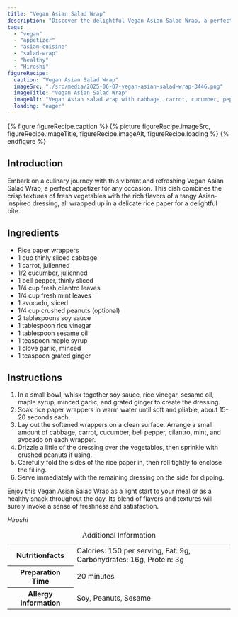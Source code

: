 ```yaml
---
title: "Vegan Asian Salad Wrap"
description: "Discover the delightful Vegan Asian Salad Wrap, a perfect blend of fresh veggies and tangy dressing wrapped in rice paper. Ideal for a light appetizer or snack."
tags:
  - "vegan"
  - "appetizer"
  - "asian-cuisine"
  - "salad-wrap"
  - "healthy"
  - "Hiroshi"
figureRecipe: 
  caption: "Vegan Asian Salad Wrap"
  imageSrc: "./src/media/2025-06-07-vegan-asian-salad-wrap-3446.png"
  imageTitle: "Vegan Asian Salad Wrap"
  imageAlt: "Vegan Asian salad wrap with cabbage, carrot, cucumber, peppers, cilantro, mint, and avocado in a rice paper wrapper, served with a tangy dipping sauce."
  loading: "eager"
---
```


{% figure figureRecipe.caption %}
{% picture figureRecipe.imageSrc, figureRecipe.imageTitle, figureRecipe.imageAlt, figureRecipe.loading %}
{% endfigure %}

## Introduction

Embark on a culinary journey with this vibrant and refreshing Vegan Asian Salad Wrap, a perfect appetizer for any occasion. This dish combines the crisp textures of fresh vegetables with the rich flavors of a tangy Asian-inspired dressing, all wrapped up in a delicate rice paper for a delightful bite.

## Ingredients

- Rice paper wrappers
- 1 cup thinly sliced cabbage
- 1 carrot, julienned
- 1/2 cucumber, julienned
- 1 bell pepper, thinly sliced
- 1/4 cup fresh cilantro leaves
- 1/4 cup fresh mint leaves
- 1 avocado, sliced
- 1/4 cup crushed peanuts (optional)
- 2 tablespoons soy sauce
- 1 tablespoon rice vinegar
- 1 tablespoon sesame oil
- 1 teaspoon maple syrup
- 1 clove garlic, minced
- 1 teaspoon grated ginger

## Instructions

1. In a small bowl, whisk together soy sauce, rice vinegar, sesame oil, maple syrup, minced garlic, and grated ginger to create the dressing.
2. Soak rice paper wrappers in warm water until soft and pliable, about 15-20 seconds each.
3. Lay out the softened wrappers on a clean surface. Arrange a small amount of cabbage, carrot, cucumber, bell pepper, cilantro, mint, and avocado on each wrapper.
4. Drizzle a little of the dressing over the vegetables, then sprinkle with crushed peanuts if using.
5. Carefully fold the sides of the rice paper in, then roll tightly to enclose the filling.
6. Serve immediately with the remaining dressing on the side for dipping.

Enjoy this Vegan Asian Salad Wrap as a light start to your meal or as a healthy snack throughout the day. Its blend of flavors and textures will surely invoke a sense of freshness and satisfaction.

*Hiroshi*

<table><caption class='sr-only'>Additional Information</caption><tr><th>Nutritionfacts</th><td>Calories: 150 per serving, Fat: 9g, Carbohydrates: 16g, Protein: 3g&nbsp;</td></tr><tr><th>Preparation Time</th><td>20 minutes&nbsp;</td></tr><tr><th>Allergy Information</th><td>Soy, Peanuts, Sesame&nbsp;</td></tr></table>

